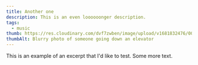 ```yaml
---
title: Another one
description: This is an even loooooonger description.
tags:
  - music
thumb: https://res.cloudinary.com/dvf7zwben/image/upload/v1681832476/000541330005_iipoqv.jpg
thumbAlt: Blurry photo of someone going down an elevator
---
```


This is an example of an excerpt that I'd like to test. Some more text.
